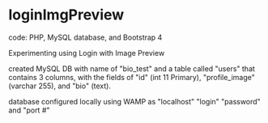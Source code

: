 # loginImgPreview

code: PHP, MySQL database, and Bootstrap 4 

Experimenting using Login with Image Preview 

created MySQL DB with name of "bio_test" and a table called "users" that contains 3 columns, with the fields of "id" (int 11 Primary), "profile_image" (varchar 255), and "bio" (text).

database configured locally using WAMP as "localhost" "login" "password" and "port #"
